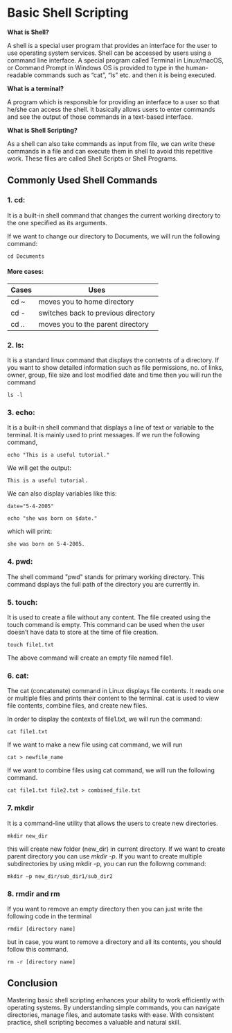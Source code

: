 # Basic Shell Scripting
**What is Shell?**

A shell is a special user program that provides an interface for the user to use operating system services. Shell can be accessed by users using a command line interface. A special program called Terminal in Linux/macOS, or Command Prompt in Windows OS is provided to type in the human-readable commands such as “cat”, “ls” etc. and then it is being executed.

**What is a terminal?**

A program which is responsible for providing an interface to a user so that he/she can access the shell. It basically allows users to enter commands and see the output of those commands in a text-based interface.

**What is Shell Scripting?**

As a shell can also take commands as input from file, we can write these commands in a file and can execute them in shell to avoid this repetitive work. These files are called Shell Scripts or Shell Programs.

## Commonly Used Shell Commands
### 1. cd:
It is a built-in shell command that changes the current working directory to the one specified as its arguments.

If we want to change our directory to Documents, we will run the following command:

`cd Documents            `

#### More cases:
| Cases| Uses                               |
|------|-------------------------------------|
| cd ~ | moves you to home directory         | 
| cd - | switches back to previous directory |
| cd ..| moves you to the parent directory   |

### 2. ls:
It is a standard linux command that displays the contetnts of a directory.
If you want to show detailed information such as file permissions, no. of links, owner, group, file size and lost modified date and time then you will run the command

`ls -l`

### 3. echo:
It is a built-in shell command that displays a line of text or variable to the terminal. It is mainly used to print messages. If we run the following command,

`echo "This is a useful tutorial."`

We will get the output:

`This is a useful tutorial.`

We can also display variables like this:

`date="5-4-2005"`

`echo "she was born on $date."`

which will print:

`she was born on 5-4-2005.`

### 4. pwd:

The shell command "pwd" stands for primary working directory. This command dsplays the full path of the directory you are currently in.

### 5. touch:
It is used to create a file without any content. The file created using the touch command is empty. This command can be used when the user doesn’t have data to store at the time of file creation.

`touch file1.txt`

The above command will create an empty file named file1.

### 6. cat:

The cat (concatenate) command in Linux displays file contents. It reads one or multiple files and prints their content to the terminal. cat is used to view file contents, combine files, and create new files.

In order to display the contexts of file1.txt, we will run the command:

`cat file1.txt`
 
 If we want to make a new file using cat command, we will run

 `cat > newfile_name`

 If we want to combine files using cat command, we will run the following command.

 `cat file1.txt file2.txt > combined_file.txt`

 ### 7. mkdir
It is a command-line utility that allows the users to create new directories.

`mkdir new_dir`

this will create new folder (new_dir) in current directory. If we want to create parent directory you can use *mkdir -p*. If you want to create multiple subdirectories by using mkdir -p, you can run the followng command:

`mkdir –p new_dir/sub_dir1/sub_dir2`


### 8. rmdir and rm
If you want to remove an empty directory then you can just write the following code in the terminal

`rmdir [directory name]`

but in case, you want to remove a directory and all its contents, you should follow this command.

`rm -r [directory name]`

## Conclusion
Mastering basic shell scripting enhances your ability to work efficiently with operating systems. By understanding simple commands, you can navigate directories, manage files, and automate tasks with ease. With consistent practice, shell scripting becomes a valuable and natural skill.
